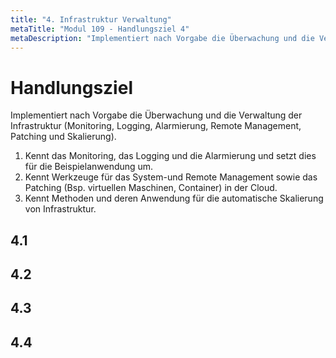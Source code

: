 ```yaml
---
title: "4. Infrastruktur Verwaltung"
metaTitle: "Modul 109 - Handlungsziel 4"
metaDescription: "Implementiert nach Vorgabe die Überwachung und die Verwaltung der Infrastruktur (Monitoring, Logging, Alarmierung, Remote Management, Patching und Skalierung)."
---
```


# Handlungsziel
Implementiert nach Vorgabe die Überwachung und die Verwaltung der Infrastruktur (Monitoring, Logging, Alarmierung, Remote Management, Patching und Skalierung).

1. Kennt das Monitoring, das Logging und die Alarmierung und setzt dies für die Beispielanwendung um.
2. Kennt Werkzeuge für das System-und Remote Management sowie das Patching (Bsp. virtuellen Maschinen, Container) in der Cloud.
3. Kennt Methoden und deren Anwendung für die automatische Skalierung von Infrastruktur.


## 4.1 
## 4.2
## 4.3
## 4.4


